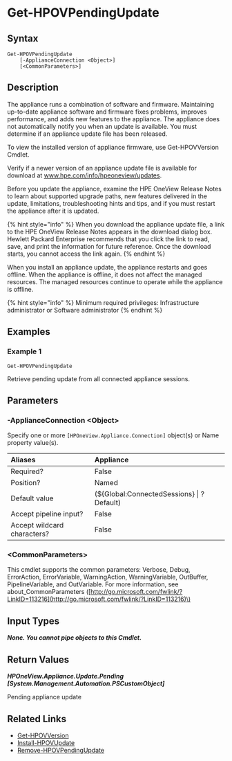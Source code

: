 ﻿---
description: Verify pending appliance update has been staged.
---

# Get-HPOVPendingUpdate

## Syntax

```text
Get-HPOVPendingUpdate
    [-ApplianceConnection <Object>]
    [<CommonParameters>]
```

## Description

The appliance runs a combination of software and firmware. Maintaining up-to-date appliance software and firmware fixes problems, improves performance, and adds new features to the appliance. The appliance does not automatically notify you when an update is available. You must determine if an appliance update file has been released.

To view the installed version of appliance firmware, use Get-HPOVVersion Cmdlet.

Verify if a newer version of an appliance update file is available for download at www.hpe.com/info/hpeoneview/updates.

Before you update the appliance, examine the HPE OneView Release Notes to learn about supported upgrade paths, new features delivered in the update, limitations, troubleshooting hints and tips, and if you must restart the appliance after it is updated.

{% hint style="info" %}
When you download the appliance update file, a link to the HPE OneView Release Notes appears in the download dialog box. Hewlett Packard Enterprise recommends that you click the link to read, save, and print the information for future reference. Once the download starts, you cannot access the link again.
{% endhint %}


When you install an appliance update, the appliance restarts and goes offline. When the appliance is offline, it does not affect the managed resources. The managed resources continue to operate while the appliance is offline.

{% hint style="info" %}
Minimum required privileges: Infrastructure administrator or Software administrator
{% endhint %}

## Examples

###  Example 1 

```text
Get-HPOVPendingUpdate
```

Retrieve pending update from all connected appliance sessions.

## Parameters

### -ApplianceConnection &lt;Object&gt;

Specify one or more `[HPOneView.Appliance.Connection]` object(s) or Name property value(s).

| Aliases | Appliance |
| :--- | :--- |
| Required? | False |
| Position? | Named |
| Default value | (${Global:ConnectedSessions} &vert; ? Default) |
| Accept pipeline input? | False |
| Accept wildcard characters? | False |

### &lt;CommonParameters&gt;

This cmdlet supports the common parameters: Verbose, Debug, ErrorAction, ErrorVariable, WarningAction, WarningVariable, OutBuffer, PipelineVariable, and OutVariable. For more information, see about\_CommonParameters \([http://go.microsoft.com/fwlink/?LinkID=113216](http://go.microsoft.com/fwlink/?LinkID=113216)\)

## Input Types

_**None.  You cannot pipe objects to this Cmdlet.**_

## Return Values

_**HPOneView.Appliance.Update.Pending [System.Management.Automation.PSCustomObject]**_

Pending appliance update

## Related Links

* [Get-HPOVVersion](../library/get-hpovversion.md)
* [Install-HPOVUpdate](install-hpovupdate.md)
* [Remove-HPOVPendingUpdate](remove-hpovpendingupdate.md)

